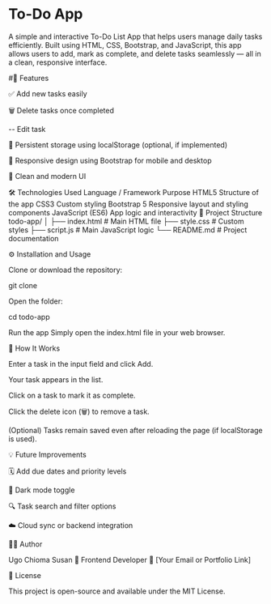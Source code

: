 # To-Do App

A simple and interactive To-Do List App that helps users manage daily tasks efficiently. Built using HTML, CSS, Bootstrap, and JavaScript, this app allows users to add, mark as complete, and delete tasks seamlessly — all in a clean, responsive interface.

#🚀 Features

✅ Add new tasks easily

🗑️ Delete tasks once completed

-- Edit task

💾 Persistent storage using localStorage (optional, if implemented)

📱 Responsive design using Bootstrap for mobile and desktop

🎨 Clean and modern UI

🛠️ Technologies Used
Language / Framework	Purpose
HTML5	Structure of the app
CSS3	Custom styling
Bootstrap 5	Responsive layout and styling components
JavaScript (ES6)	App logic and interactivity
📂 Project Structure
todo-app/
│
├── index.html         # Main HTML file
├── style.css          # Custom styles
├── script.js          # Main JavaScript logic
└── README.md          # Project documentation

⚙️ Installation and Usage

Clone or download the repository:

git clone 


Open the folder:

cd todo-app

Run the app
Simply open the index.html file in your web browser.

🧩 How It Works

Enter a task in the input field and click Add.

Your task appears in the list.

Click on a task to mark it as complete.

Click the delete icon (🗑️) to remove a task.

(Optional) Tasks remain saved even after reloading the page (if localStorage is used).

💡 Future Improvements

🗓️ Add due dates and priority levels

🌙 Dark mode toggle

🔍 Task search and filter options

☁️ Cloud sync or backend integration

👨‍💻 Author

Ugo Chioma Susan
💼 Frontend Developer
📧 [Your Email or Portfolio Link]

📜 License

This project is open-source and available under the MIT License.
